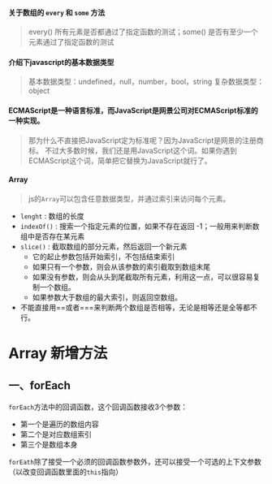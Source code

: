 #### 关于数组的 `every` 和 `some` 方法
> every() 所有元素是否都通过了指定函数的测试；some() 是否有至少一个元素通过了指定函数的测试

#### 介绍下javascript的基本数据类型
> 基本数据类型：undefined，null，number，bool，string
复杂数据类型：object

#### ECMAScript是一种语言标准，而JavaScript是网景公司对ECMAScript标准的一种实现。
> 那为什么不直接把JavaScript定为标准呢？因为JavaScript是网景的注册商标。
  不过大多数时候，我们还是用JavaScript这个词。如果你遇到ECMAScript这个词，简单把它替换为JavaScript就行了。
  
#### Array
> js的`Array`可以包含任意数据类型，并通过索引来访问每个元素。  

- `lenght` : 数组的长度
- `indexOf()` : 搜索一个指定元素的位置，如果不存在返回 -1；一般用来判断数组中是否存在某元素
- `slice()` : 截取数组的部分元素，然后返回一个新元素
    - 它的起止参数包括开始索引，不包括结束索引
    - 如果只有一个参数，则会从该参数的索引截取到数组末尾
    - 如果没有参数，则会从头到尾截取所有元素，利用这一点，可以很容易复制一个数组。
    - 如果参数大于数组的最大索引，则返回空数组。
- 不能直接用==或者===来判断两个数组是否相等，无论是相等还是全等都不行。

# Array 新增方法
## 一、forEach
`forEach`方法中的回调函数，这个回调函数接收3个参数：
- 第一个是遍历的数组内容
- 第二个是对应数组索引
- 第三个是数组本身

`forEath`除了接受一个必须的回调函数参数外，还可以接受一个可选的上下文参数（以改变回调函数里面的`this`指向）